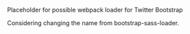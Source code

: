 Placeholder for possible webpack loader for Twitter Bootstrap

Considering changing the name from bootstrap-sass-loader.
